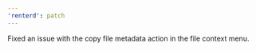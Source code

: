 ```yaml
---
'renterd': patch
---
```


Fixed an issue with the copy file metadata action in the file context menu.
